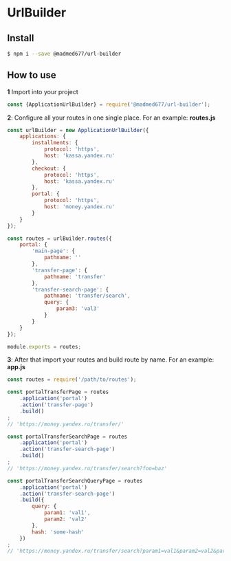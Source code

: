 # UrlBuilder

## Install

```bash
$ npm i --save @madmed677/url-builder
```

## How to use

__1__ Import into your project
```js
const {ApplicationUrlBuilder} = require('@madmed677/url-builder');
```

__2__: Configure all your routes in one single place. For an example: __routes.js__

```js
const urlBuilder = new ApplicationUrlBuilder({
    applications: {
        installments: {
            protocol: 'https',
            host: 'kassa.yandex.ru'
        },
        checkout: {
            protocol: 'https',
            host: 'kassa.yandex.ru'
        },
        portal: {
            protocol: 'https',
            host: 'money.yandex.ru'
        }
    }
});

const routes = urlBuilder.routes({
    portal: {
        'main-page': {
            pathname: ''
        },
        'transfer-page': {
            pathname: 'transfer'
        },
        'transfer-search-page': {
            pathname: 'transfer/search',
            query: {
                param3: 'val3'
            }
        }
    }
});

module.exports = routes;
```

__3__: After that import your routes and build route by name. For an example: __app.js__
```js
const routes = require('/path/to/routes');

const portalTransferPage = routes
    .application('portal')
    .action('transfer-page')
    .build()
;
// 'https://money.yandex.ru/transfer/'

const portalTransferSearchPage = routes
    .application('portal')
    .action('transfer-search-page')
    .build()
;
// 'https://money.yandex.ru/transfer/search?foo=baz'

const portalTransferSearchQueryPage = routes
    .application('portal')
    .action('transfer-search-page')
    .build({
        query: {
            param1: 'val1',
            param2: 'val2'
        },
        hash: 'some-hash'
    })
;
// 'https://money.yandex.ru/transfer/search?param1=val1&param2=val2&param3=val3#some-hash'
```

